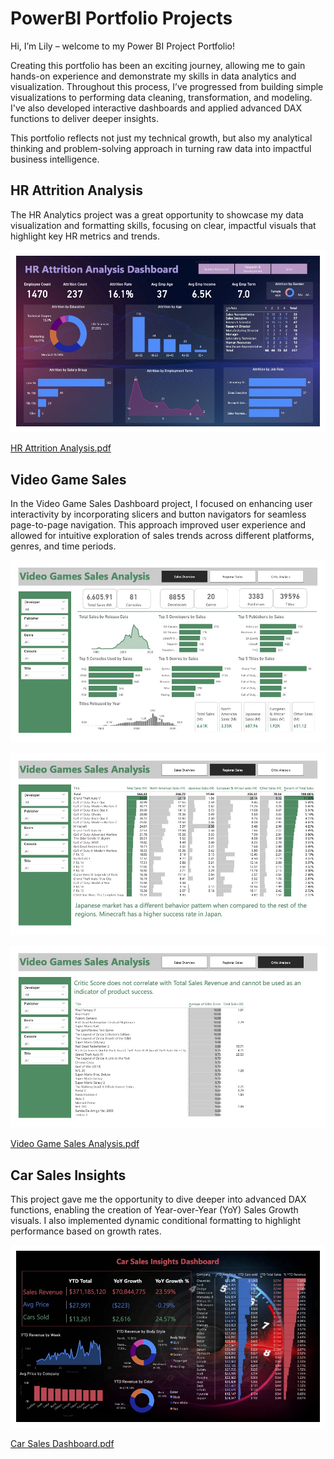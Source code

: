 # PowerBI Portfolio Projects

Hi, I’m Lily – welcome to my Power BI Project Portfolio!

Creating this portfolio has been an exciting journey, allowing me to gain hands-on experience and demonstrate my skills in data analytics and visualization. Throughout this process, I’ve progressed from building simple visualizations to performing data cleaning, transformation, and modeling. I've also developed interactive dashboards and applied advanced DAX functions to deliver deeper insights.

This portfolio reflects not just my technical growth, but also my analytical thinking and problem-solving approach in turning raw data into impactful business intelligence.

## HR Attrition Analysis

The HR Analytics project was a great opportunity to showcase my data visualization and formatting skills, focusing on clear, impactful visuals that highlight key HR metrics and trends.

![](https://github.com/LilyElizabethJohn/PowerBI-Portfolio-Projects/blob/37dae3cbf334b74e70ea4c2047f516825e60bbed/HR%20Analytics/HR%20Attrition%20Analysis.jpg)

[HR Attrition Analysis.pdf](https://github.com/user-attachments/files/20234189/HR.Attrition.Analysis.pdf)

## Video Game Sales

In the Video Game Sales Dashboard project, I focused on enhancing user interactivity by incorporating slicers and button navigators for seamless page-to-page navigation. This approach improved user experience and allowed for intuitive exploration of sales trends across different platforms, genres, and time periods.

![](https://github.com/LilyElizabethJohn/PowerBI-Portfolio-Projects/blob/d6d24e8ba396c28f5e204cba6e00b78b4d0b3b12/Video%20Game%20Sales/Video%20Game%20Sales%20Analysis.jpg)

![](https://github.com/LilyElizabethJohn/PowerBI-Portfolio-Projects/blob/d6d24e8ba396c28f5e204cba6e00b78b4d0b3b12/Video%20Game%20Sales/Video%20Game%20Sales%20Analysis%202.jpg)

![](https://github.com/LilyElizabethJohn/PowerBI-Portfolio-Projects/blob/d6d24e8ba396c28f5e204cba6e00b78b4d0b3b12/Video%20Game%20Sales/Video%20Game%20Sales%20Analysis%203.jpg)

[Video Game Sales Analysis.pdf](https://github.com/user-attachments/files/20234203/Video.Game.Sales.Analysis.pdf)

## Car Sales Insights

This project gave me the opportunity to dive deeper into advanced DAX functions, enabling the creation of Year-over-Year (YoY) Sales Growth visuals. I also implemented dynamic conditional formatting to highlight performance based on growth rates.

![](https://github.com/LilyElizabethJohn/PowerBI-Portfolio-Projects/blob/274a67e40c74271dd78895883a7eec8f1415d76a/Car%20Sales%20Analysis/Car%20Sales%20Dashboard.jpg)

[Car Sales Dashboard.pdf](https://github.com/LilyElizabethJohn/PowerBI-Portfolio-Projects/blob/main/Car%20Sales%20Analysis/Car%20Sales%20Dashboard.pdf)

